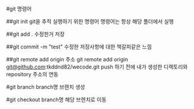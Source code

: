 #git 명령어

##git init
git을 추적 실행하기 위한 명령어
명령어는 항상 해당 폴더에서 실행 

##git add .
수정한거 저장

##git commit -m "test"
수정한 저장사항에 대한 책갈피같은 느낌

##git remote add origin 주소
git remote add origin git@github.com:tkddnd82/wecode.git 
push 하기 전에 내가 생성한 디렉토리와 repository 주소의 연동

#git branch branch명
브렌치 생성

#git checkout branch명
해당 브렌치로 이동
